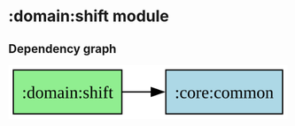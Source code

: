 ﻿# :domain:shift module
## Dependency graph
![:domain:shift](../../docs/images/graphs/dep_graph__domain_shift.svg)
